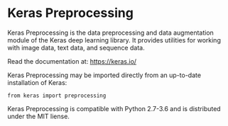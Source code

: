 # Keras Preprocessing

Keras Preprocessing is the data preprocessing
and data augmentation module of the Keras deep learning library.
It provides utilities for working with image data, text data,
and sequence data.

Read the documentation at: https://keras.io/

Keras Preprocessing may be imported directly
from an up-to-date installation of Keras:

```
from keras import preprocessing
```

Keras Preprocessing is compatible with Python 2.7-3.6
and is distributed under the MIT liense.